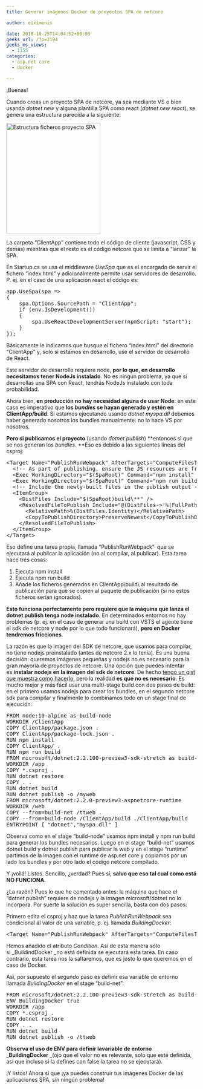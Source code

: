 ```yaml
---
title: Generar imágenes Docker de proyectos SPA de netcore

author: eiximenis

date: 2018-10-25T14:04:52+00:00
geeks_url: /?p=2194
geeks_ms_views:
  - 1155
categories:
  - asp.net core
  - docker

---
```

¡Buenas!
  
Cuando creas un proyecto SPA de netcore, ya sea mediante VS o bien usando _dotnet new_ y alguna plantilla SPA como react (_dotnet new react_), se genera una estructura parecida a la siguiente:
  
[<img class="alignnone size-full wp-image-2195" src="https://geeks.ms/etomas/wp-content/uploads/sites/154/2018/10/spa-estructura.png" alt="Estructura ficheros proyecto SPA" width="249" height="293" />][1]
  
La carpeta &#8220;ClientApp&#8221; contiene todo el código de cliente (javascript, CSS y demás) mientras que el resto es el código netcore que se limita a &#8220;lanzar&#8221; la SPA.
  
<!--more-->


  
En Startup.cs se usa el middleware _UseSpa_ que es el encargado de servir el fichero &#8220;index.html&#8221; y adicionalmente permite usar servidores de desarrollo. P. ej. en el caso de una aplicación react el código es:

<pre class="EnlighterJSRAW" data-enlighter-language="csharp">app.UseSpa(spa =&gt;
{
    spa.Options.SourcePath = "ClientApp";
    if (env.IsDevelopment())
    {
        spa.UseReactDevelopmentServer(npmScript: "start");
    }
});</pre>

Básicamente le indicamos que busque el fichero &#8220;index.html&#8221; del directorio &#8220;ClientApp&#8221; y, solo si estamos en desarrollo, use el servidor de desarrollo de React.
  
Este servidor de desarrollo requiere node, **por lo que, en desarrollo necesitamos tener NodeJs instalado**. No es ningún problema, ya que si desarrollas una SPA con React, tendrás NodeJs instalado con toda probabilidad.
  
Ahora bien, **en producción no hay necesidad alguna de usar Node**: en este caso es imperativo que **los _bundles_ se hayan generado y estén en ClientApp/build**. Si estamos ejecutando usando _dotnet myspa.dll_ debemos haber generado nosotros los bundles manualmente: no lo hace VS por nosotros.
  
**Pero si publicamos el proyecto** (usando _dotnet publish_) **entonces sí que se nos generan los _bundles_. **Eso es debido a las siguientes líneas del csproj:

<pre class="EnlighterJSRAW" data-enlighter-language="xml">&lt;Target Name="PublishRunWebpack" AfterTargets="ComputeFilesToPublish"&gt;
  &lt;!-- As part of publishing, ensure the JS resources are freshly built in production mode --&gt;
  &lt;Exec WorkingDirectory="$(SpaRoot)" Command="npm install" /&gt;
  &lt;Exec WorkingDirectory="$(SpaRoot)" Command="npm run build" /&gt;
  &lt;!-- Include the newly-built files in the publish output --&gt;
  &lt;ItemGroup&gt;
    &lt;DistFiles Include="$(SpaRoot)build\**" /&gt;
    &lt;ResolvedFileToPublish Include="@(DistFiles-&gt;'%(FullPath)')" Exclude="@(ResolvedFileToPublish)"&gt;
      &lt;RelativePath&gt;%(DistFiles.Identity)&lt;/RelativePath&gt;
      &lt;CopyToPublishDirectory&gt;PreserveNewest&lt;/CopyToPublishDirectory&gt;
    &lt;/ResolvedFileToPublish&gt;
  &lt;/ItemGroup&gt;
&lt;/Target&gt;</pre>

Eso define una tarea propia, llamada &#8220;PublishRunWebpack&#8221;· que se ejecutará al publicar la aplicación (no al compilar, al publicar). Esta tarea hace tres cosas:

  1. Ejecuta npm install
  2. Ejecuta npm run build
  3. Añade los ficheros generados en ClientApp\build\ al resultado de publicación para que se copien al paquete de publicación (si no estos ficheros serían ignorados).

**Esto funciona perfectamente pero requiere que la máquina que lanza el dotnet publish tenga node instalado**. En determinados entornos no hay problemas (p. ej. en el caso de generar una build con VSTS el agente tiene el sdk de netcore y node por lo que todo funcionará), **pero en Docker tendremos fricciones**.
  
La razón es que la imagen del SDK de netcore, que usamos para compilar, no tiene nodejs preinstalado (antes de netcore 2.x lo tenía). Es una buena decisión: queremos imágenes pequeñas y nodejs no es necesario para la gran mayoría de proyectos de netcore. Una opción que puedes intentar es **instalar nodejs en la imagen del sdk de netcore**. De hecho [tengo un gist que muestra como hacerlo][2], pero la realidad **es que no es necesario**. Es mucho mejor y más fácil usar una multi-stage build con dos pasos de build: en el primero usamos nodejs para crear los bundles, en el segundo netcore sdk para compilar y finalmente lo combinamos todo en un stage final de ejecución:

<pre class="EnlighterJSRAW" data-enlighter-language="null">FROM node:10-alpine as build-node
WORKDIR /ClientApp
COPY ClientApp/package.json .
COPY ClientApp/package-lock.json .
RUN npm install
COPY ClientApp/ .
RUN npm run build
FROM microsoft/dotnet:2.2.100-preview3-sdk-stretch as build-net
WORKDIR /app
COPY *.csproj .
RUN dotnet restore
COPY . .
RUN dotnet build
RUN dotnet publish -o /myweb
FROM microsoft/dotnet:2.2.0-preview3-aspnetcore-runtime
WORKDIR /web
COPY --from=build-net /ttweb .
COPY --from=build-node /ClientApp/build ./ClientApp/build
ENTRYPOINT [ "dotnet","myspa.dll" ]</pre>

Observa como en el stage &#8220;build-node&#8221; usamos npm install y npm run build para generar los bundles necesarios. Luego en el stage &#8220;build-net&#8221; usamos dotnet build y dotnet publish para publicar la web y en el stage &#8220;runtime&#8221; partimos de la imagen con el runtime de asp.net core y copiamos por un lado los bundles y por otro lado el código netcore compilado.
  
Y ¡voilá! Listos. Sencillo, ¿verdad? Pues sí, **salvo que eso tal cual como está NO FUNCIONA**.
  
¿La razón? Pues lo que he comentado antes: la máquina que hace el &#8220;dotnet publish&#8221; requiere de nodejs y la imagen microsoft/dotnet no lo incorpora. Por suerte la solución es super sencilla, basta con dos pasos:
  
Primero edita el csproj y haz que la tarea _PublishRunWebpack_ sea condicional al valor de una variable, p. ej. llamada _BuildingDocker_:

<pre class="EnlighterJSRAW" data-enlighter-language="null">&lt;Target Name="PublishRunWebpack" AfterTargets="ComputeFilesToPublish" Condition=" '$(BuildingDocker)' == '' &gt;
</pre>

Hemos añadido el atributo _Condition_. Así de esta manera sólo si _BuildindDocker _no está definida se ejecutará esta tarea. En caso contrario, esta tarea nos la saltaremos, que es justo lo que queremos en el caso de Docker.
  
Así, por supuesto el segundo paso es definir esa variable de entorno llamada _BuildingDocker_ en el stage &#8220;build-net&#8221;:

<pre class="EnlighterJSRAW" data-enlighter-language="null">FROM microsoft/dotnet:2.2.100-preview3-sdk-stretch as build-net
ENV BuildingDocker true
WORKDIR /app
COPY *.csproj .
RUN dotnet restore
COPY . .
RUN dotnet build
RUN dotnet publish -o /ttweb</pre>

**Observa el uso de ENV para definir lavariable de entorno** _**BuildingDocker** _(ojo que el valor no es relevante, solo que esté definida, así que incluso si la defines con false la tarea no se ejecutará).
  
¡Y listos! Ahora sí que ¡ya puedes construir tus imágenes Docker de las aplicaciones SPA, sin ningún problema!

 [1]: https://geeks.ms/etomas/wp-content/uploads/sites/154/2018/10/spa-estructura.png
 [2]: https://gist.github.com/eiximenis/35536993081d00cd0fc9760c29637e49